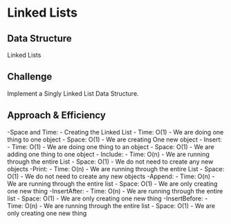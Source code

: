# Linked Lists

## Data Structure
Linked Lists 

## Challenge
Implement a Singly Linked List Data Structure.

## Approach & Efficiency
-Space and Time:
	- Creating the Linked List
		- Time: O(1) - We are doing one thing to one object 
		- Space: O(1) - We are creating One new object
	- Insert:
		- Time: O(1) - We are doing one thing to an object 
		- Space: O(1) - We are adding one thing to one object
	- Include:
		- Time: O(n) - We are running through the entire List
		- Space: O(1) - We do not need to create any new objects
	-Print:
		- Time: O(n) - We are running through the entire List
		- Space: O(1) - We do not need to create any new objects
	-Append:
		- Time: O(n) - We are running through the entire list
		- Space: O(1) - We are only creating one new thing
	-InsertAfter:
		- Time: O(n) - We are running through the entire list
		- Space: O(1) - We are only creating one new thing
	-InsertBefore:
		- Time: O(n) - We are running through the entire list
		- Space: O(1) - We are only creating one new thing